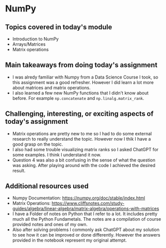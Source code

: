 # NumPy

## Topics covered in today's module

* Introduction to NumPy
* Arrays/Matrices
* Matrix operations

## Main takeaways from doing today's assignment
* I was alredy familiar with Numpy from a Data Science Course I took, so this assignment was a good refresher. However I did learn a lot more about matrices and matrix operations.
* I also learned a few new NumPy functions that I didn't know about before. For example `np.concatenate` and `np.linalg.matrix_rank`.

## Challenging, interesting, or exciting aspects of today's assignment
* Matrix operations are pretty new to me so I had to do some external research to really understand the topic. However now I thik I have a good grasp on the topic.
* I also had some trouble visualizing matrix ranks so I asked ChatGPT for some examples. I think I understand it now.
* Question 4 was also a bit confusing in the sense of what the question was asking. After playing around with the code I achieved the desired result.


## Additional resources used 
* Numpy Documentation: https://numpy.org/doc/stable/index.html
* Matrix Operations: https://www.cliffsnotes.com/study-guides/algebra/linear-algebra/matrix-algebra/operations-with-matrices
* I have a Folder of notes on Python that I refer to a lot. It includes pretty much all the Python Fundametals. The notes are a compilation of course provided notes and ones of my own.
* Also after solving problems I commonly ask ChatGPT about my solution to see how it can be improved or done differently. However the answers provided in the notebook represent my original attempt.

